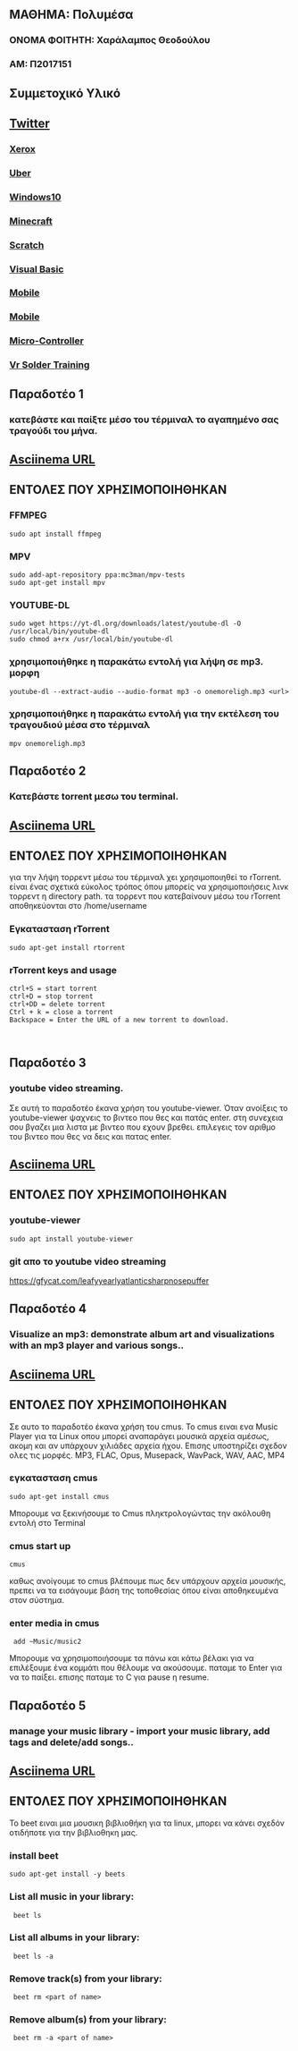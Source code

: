 ## ΜΑΘΗΜΑ: Πολυμέσα  
 
### ONOMA ΦΟΙΤΗΤΗ: Χαράλαμπος Θεοδούλου
### ΑΜ: Π2017151



## Συμμετοχικό Υλικό

##  [Twitter](https://twitter.com/p17theo3)

### [Xerox](https://twitter.com/p17theo3/status/1193280196171964416)
### [Uber](https://twitter.com/p17theo3/status/1193280727535771653)
### [Windows10](https://twitter.com/p17theo3/status/1193282212520747008)
### [Minecraft](https://twitter.com/p17theo3/status/1193285053197029377)
### [Scratch](https://twitter.com/p17theo3/status/1193285905903214594)
### [Visual Basic](https://twitter.com/p17theo3/status/1193286574387150849)
### [Mobile](https://twitter.com/p17theo3/status/1193287740625997824)
### [Mobile](https://twitter.com/p17theo3/status/1193289442963968000)
### [Micro-Controller](https://twitter.com/p17theo3/status/1193290234542333953)
### [Vr Solder Training](https://twitter.com/p17theo3/status/1193292729511489536)

## Παραδοτέο 1
### κατεβάστε και παίξτε μέσο του τέρμιναλ το αγαπημένο σας τραγούδι του μήνα.

## [Asciinema URL](http://asciinema.org/a/qxybfXGWa4Pyo4zbJNCgJM01m)


## ΕΝΤΟΛΕΣ ΠΟΥ ΧΡΗΣΙΜΟΠΟΙΗΘΗΚΑΝ 




### FFMPEG

```
sudo apt install ffmpeg
```


### MPV

```
sudo add-apt-repository ppa:mc3man/mpv-tests
sudo apt-get install mpv
```

### YOUTUBE-DL

```
sudo wget https://yt-dl.org/downloads/latest/youtube-dl -O /usr/local/bin/youtube-dl
sudo chmod a+rx /usr/local/bin/youtube-dl
```


### χρησιμοποιήθηκε  η παρακάτω εντολή για λήψη σε mp3. μορφη

```
youtube-dl --extract-audio --audio-format mp3 -o onemoreligh.mp3 <url>
```

### χρησιμοποιήθηκε η παρακάτω εντολή για την εκτέλεση του τραγουδιού μέσα στο τέρμιναλ 

```
mpv onemoreligh.mp3
```




## Παραδοτέο 2
### Κατεβάστε torrent μεσω του terminal.

## [Asciinema URL](https://asciinema.org/a/277311)


## ΕΝΤΟΛΕΣ ΠΟΥ ΧΡΗΣΙΜΟΠΟΙΗΘΗΚΑΝ 

για την λήψη τορρεντ μέσω του τέρμιναλ χει χρησιμοποιηθεί  το rTorrent. είναι ένας σχετικά εύκολος τρόπος όπου μπορείς να χρησιμοποιήσεις λινκ τορρεντ η directory path. τα τορρεντ που κατεβαίνουν μέσω του rTorrent αποθηκεύονται στο /home/username


### Εγκατασταση rTorrent 

```
sudo apt-get install rtorrent
```


### rTorrent keys and usage

```
ctrl+S = start torrent
ctrl+D = stop torrent
ctrl+DD = delete torrent
Ctrl + k = close a torrent 
Backspace = Enter the URL of a new torrent to download.



```




## Παραδοτέο 3
### youtube video streaming.

Σε αυτή το παραδοτέο έκανα χρήση του youtube-viewer. Όταν ανοίξεις το youtube-viewer  ψαχνεις το βιντεο που θες  και πατάς enter. στη συνεχεια σου βγαζει μια λιστα με βιντεο που εχουν βρεθει. επιλεγεις τον αριθμο του βιντεο που θες να δεις και πατας enter.

## [Asciinema URL](https://asciinema.org/a/277778)


## ΕΝΤΟΛΕΣ ΠΟΥ ΧΡΗΣΙΜΟΠΟΙΗΘΗΚΑΝ 




### youtube-viewer 

```
sudo apt install youtube-viewer
```



### git απο το youtube video streaming  

https://gfycat.com/leafyyearlyatlanticsharpnosepuffer




## Παραδοτέο 4
### Visualize an mp3: demonstrate album art and visualizations with an mp3 player and various songs..

## [Asciinema URL](https://asciinema.org/a/278649)


## ΕΝΤΟΛΕΣ ΠΟΥ ΧΡΗΣΙΜΟΠΟΙΗΘΗΚΑΝ 


Σε αυτο το παραδοτέο έκανα χρήση του cmus. Το cmus ειναι ενα Music Player για τα  Linux οπου μπορεί  αναπαράγει μουσικά αρχεία αμέσως, ακομη και αν  υπάρχουν χιλιάδες αρχεία ήχου. Επισης υποστηρίζει σχεδον ολες τις μορφές. MP3, FLAC, Opus, Musepack, WavPack, WAV, AAC, MP4

###  εγκατασταση cmus

```
sudo apt-get install cmus
```

Μπορουμε να ξεκινήσουμε το Cmus πληκτρολογώντας την ακόλουθη εντολή στο Terminal

### cmus start up

```
cmus 
```

καθως ανοίγουμε το cmus βλέπουμε πως δεν υπάρχουν αρχεία μουσικής, πρεπει να τα εισάγουμε βάση της τοποθεσίας όπου είναι αποθηκευμένα στον σύστημα. 

### enter media in cmus

```
 add ~Music/music2
```

Μπορουμε να χρησιμοποιήσoυμε τα πάνω και κάτω βέλακι για να επιλέξουμε  ένα κομμάτι που θέλουμε να ακούσουμε. παταμε το  Enter για να το παίξει. επισης παταμε το  C  για pause η resume.

## Παραδοτέο 5
### manage your music library	- import your music library, add tags and delete/add songs..

## [Asciinema URL](https://asciinema.org/a/277347)


## ΕΝΤΟΛΕΣ ΠΟΥ ΧΡΗΣΙΜΟΠΟΙΗΘΗΚΑΝ 


 Το beet ειναι μια μουσικη  βιβλιοθήκη για τα linux, μπορει να κάνει σχεδόν οτιδήποτε για την βιβλιοθηκη μας.
 
### install  beet

```
sudo apt-get install -y beets
```


### List all music in your library:
```
 beet ls
```
### List all albums in your library:
```
 beet ls -a
```

### Remove track(s) from your library:
```
 beet rm <part of name>
 ```
### Remove album(s) from your library:
```
 beet rm -a <part of name>
 ```










